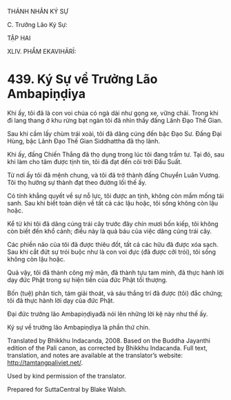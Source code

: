 THÁNH NHÂN KÝ SỰ

C. Trưởng Lão Ký Sự:

TẬP HAI

XLIV. PHẨM EKAVIHĀRĪ:

# 439\. Ký Sự về Trưởng Lão Ambapiṇḍiya

Khi ấy, tôi đã là con voi chúa có ngà dài như gọng xe, vững chải. Trong khi đi lang thang ở khu rừng bạt ngàn tôi đã nhìn thấy đấng Lãnh Đạo Thế Gian.

Sau khi cầm lấy chùm trái xoài, tôi đã dâng cúng đến bậc Đạo Sư. Đấng Đại Hùng, bậc Lãnh Đạo Thế Gian Siddhattha đã thọ lãnh.

Khi ấy, đấng Chiến Thắng đã thọ dụng trong lúc tôi đang trầm tư. Tại đó, sau khi làm cho tâm được tịnh tín, tôi đã đạt đến cõi trời Đẩu Suất.

Từ nơi ấy tôi đã mệnh chung, và tôi đã trở thành đấng Chuyển Luân Vương. Tôi thọ hưởng sự thành đạt theo đường lối thế ấy.

Có tính khẳng quyết về sự nỗ lực, tôi được an tịnh, không còn mầm mống tái sanh. Sau khi biết toàn diện về tất cả các lậu hoặc, tôi sống không còn lậu hoặc.

Kể từ khi tôi đã dâng cúng trái cây trước đây chín mươi bốn kiếp, tôi không còn biết đến khổ cảnh; điều này là quả báu của việc dâng cúng trái cây.

Các phiền não của tôi đã được thiêu đốt, tất cả các hữu đã được xóa sạch. Sau khi cắt đứt sự trói buộc như là con voi đực (đã được cởi trói), tôi sống không còn lậu hoặc.

Quả vậy, tôi đã thành công mỹ mãn, đã thành tựu tam minh, đã thực hành lời dạy đức Phật trong sự hiện tiền của đức Phật tối thượng.

Bốn (tuệ) phân tích, tám giải thoát, và sáu thắng trí đã được (tôi) đắc chứng; tôi đã thực hành lời dạy của đức Phật.

Đại đức trưởng lão Ambapiṇḍiyađã nói lên những lời kệ này như thế ấy.

Ký sự về trưởng lão Ambapiṇḍiya là phần thứ chín.

Translated by Bhikkhu Indacanda, 2008. Based on the Buddha Jayanthi edition of the Pali canon, as corrected by Bhikkhu Indacanda. Full text, translation, and notes are available at the translator’s website: http://tamtangpaliviet.net/.

Used by kind permission of the translator.

Prepared for SuttaCentral by Blake Walsh.